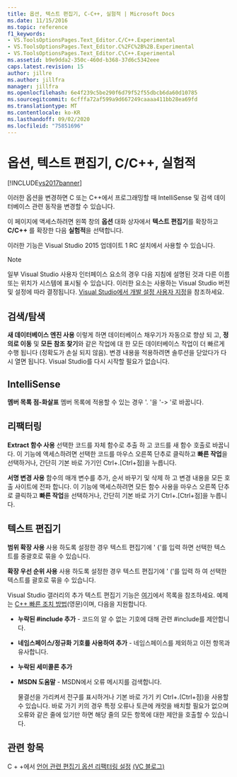 ```yaml
---
title: 옵션, 텍스트 편집기, C-C++, 실험적 | Microsoft Docs
ms.date: 11/15/2016
ms.topic: reference
f1_keywords:
- VS.ToolsOptionsPages.Text_Editor.C/C++.Experimental
- VS.ToolsOptionsPages.Text_Editor.C%2FC%2B%2B.Experimental
- VS.ToolsOptionsPages.Text_Editor.C\C++.Experimental
ms.assetid: b9e9dda2-350c-460d-b368-37d6c5342eee
caps.latest.revision: 15
author: jillre
ms.author: jillfra
manager: jillfra
ms.openlocfilehash: 6e4f239c5be290f6d79f52f55dbcb6da60d10785
ms.sourcegitcommit: 6cfffa72af599a9d667249caaaa411bb28ea69fd
ms.translationtype: MT
ms.contentlocale: ko-KR
ms.lasthandoff: 09/02/2020
ms.locfileid: "75851696"
---
```

# <a name="options-text-editor-cc-experimental"></a>옵션, 텍스트 편집기, C/C++, 실험적
[!INCLUDE[vs2017banner](../../includes/vs2017banner.md)]

이러한 옵션을 변경하면 C 또는 C++에서 프로그래밍할 때 IntelliSense 및 검색 데이터베이스 관련 동작을 변경할 수 있습니다.

 이 페이지에 액세스하려면 왼쪽 창의 **옵션** 대화 상자에서 **텍스트 편집기**를 확장하고 **C/C++** 를 확장한 다음 **실험적**을 선택합니다.

 이러한 기능은 Visual Studio 2015 업데이트 1 RC 설치에서 사용할 수 있습니다.

> [!NOTE]
> 일부 Visual Studio 사용자 인터페이스 요소의 경우 다음 지침에 설명된 것과 다른 이름 또는 위치가 시스템에 표시될 수 있습니다. 이러한 요소는 사용하는 Visual Studio 버전 및 설정에 따라 결정됩니다. [Visual Studio에서 개발 설정 사용자 지정](https://msdn.microsoft.com/22c4debb-4e31-47a8-8f19-16f328d7dcd3)을 참조하세요.

## <a name="browsingnavigation"></a>검색/탐색
 **새 데이터베이스 엔진 사용** 이렇게 하면 데이터베이스 채우기가 자동으로 향상 되 고, **정의로 이동** 및 **모든 참조 찾기**와 같은 작업에 대 한 모든 데이터베이스 작업이 더 빠르게 수행 됩니다 (정확도가 손실 되지 않음). 변경 내용을 적용하려면 솔루션을 닫았다가 다시 열면 됩니다. Visual Studio를 다시 시작할 필요가 없습니다.

## <a name="intellisense"></a>IntelliSense
 **멤버 목록 점-화살표** 멤버 목록에 적용할 수 있는 경우 '. '을 '-> '로 바꿉니다.

## <a name="refactoring"></a>리팩터링
 **Extract 함수 사용** 선택한 코드를 자체 함수로 추출 하 고 코드를 새 함수 호출로 바꿉니다. 이 기능에 액세스하려면 선택한 코드를 마우스 오른쪽 단추로 클릭하고 **빠른 작업**을 선택하거나, 간단히 기본 바로 가기인 Ctrl+.[Ctrl+점]을 누릅니다.

 **서명 변경 사용** 함수의 매개 변수를 추가, 순서 바꾸기 및 삭제 하 고 변경 내용을 모든 호출 사이트에 전파 합니다. 이 기능에 액세스하려면 모든 함수 사용을 마우스 오른쪽 단추로 클릭하고 **빠른 작업**을 선택하거나, 간단히 기본 바로 가기 Ctrl+.[Ctrl+점]을 누릅니다.

## <a name="text-editor"></a>텍스트 편집기
 **범위 확장 사용** 사용 하도록 설정한 경우 텍스트 편집기에 ' {'를 입력 하면 선택한 텍스트를 중괄호로 묶을 수 있습니다.

 **확장 우선 순위 사용** 사용 하도록 설정한 경우 텍스트 편집기에 ' ('를 입력 하 여 선택한 텍스트를 괄호로 묶을 수 있습니다.

 Visual Studio 갤러리의 추가 텍스트 편집기 기능은 [여기](https://marketplace.visualstudio.com/)에서 목록을 참조하세요. 예제는 [C++ 빠른 조치 방법](https://visualstudiogallery.msdn.microsoft.com/be91feef-8dc3-4f7a-ac9f-f34e7ca5918f)(영문)이며, 다음을 지원합니다.

- **누락된 #include 추가** - 코드의 알 수 없는 기호에 대해 관련 #include를 제안합니다.

- **네임스페이스/정규화 기호를 사용하여 추가** - 네임스페이스를 제외하고 이전 항목과 유사합니다.

- **누락된 세미콜론 추가**

- **MSDN 도움말** - MSDN에서 오류 메시지를 검색합니다.

  물결선을 가리켜서 전구를 표시하거나 기본 바로 가기 키 Ctrl+.(Ctrl+점)을 사용할 수 있습니다. 바로 가기 키의 경우 특정 오류나 토큰에 캐럿을 배치할 필요가 없으며 오류와 같은 줄에 있기만 하면 해당 줄의 모든 항목에 대한 제안을 호출할 수 있습니다.

## <a name="see-also"></a>관련 항목
 C + +에서 [언어 관련 편집기 옵션 리팩터링 설정](../../ide/reference/setting-language-specific-editor-options.md) [(VC 블로그)](https://devblogs.microsoft.com/cppblog/all-about-c-refactoring-in-visual-studio-2015-preview/)
